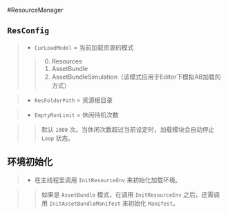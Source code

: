 
#ResourceManager

## `ResConfig`

>  - `CurLoadModel`  = 当前加载资源的模式
>  > 0. Resources
>  > 0. AssetBundle
>  > 0. AssetBundleSimulation（该模式应用于Editor下模拟AB加载的方式）

> - `ResFolderPath` = 资源根目录

> - `EmptyRunLimit` = 休闲待机次数

> > 默认 `1000` 次。当休闲次数超过当前设定时，加载模块会自动停止 `Loop` 状态。

## 环境初始化

> - 在主线程里调用 `InitResourceEnv` 来初始化加载环境。

> > 如果是 `AssetBundle` 模式，在调用 `InitResourceEnv` 之后，还需调用 `InitAssetBundleManifest` 来初始化 `Manifest`。

